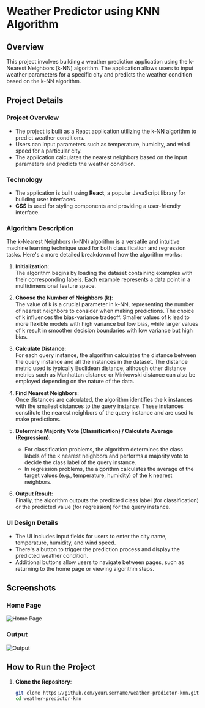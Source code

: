 # Weather Predictor using KNN Algorithm

## Overview

This project involves building a weather prediction application using the k-Nearest Neighbors (k-NN) algorithm. The application allows users to input weather parameters for a specific city and predicts the weather condition based on the k-NN algorithm.

## Project Details

### Project Overview

- The project is built as a React application utilizing the k-NN algorithm to predict weather conditions.
- Users can input parameters such as temperature, humidity, and wind speed for a particular city.
- The application calculates the nearest neighbors based on the input parameters and predicts the weather condition.

### Technology

- The application is built using **React**, a popular JavaScript library for building user interfaces.
- **CSS** is used for styling components and providing a user-friendly interface.

### Algorithm Description

The k-Nearest Neighbors (k-NN) algorithm is a versatile and intuitive machine learning technique used for both classification and regression tasks. Here's a more detailed breakdown of how the algorithm works:

1. **Initialization**:  
   The algorithm begins by loading the dataset containing examples with their corresponding labels. Each example represents a data point in a multidimensional feature space.

2. **Choose the Number of Neighbors (k)**:  
   The value of k is a crucial parameter in k-NN, representing the number of nearest neighbors to consider when making predictions. The choice of k influences the bias-variance tradeoff. Smaller values of k lead to more flexible models with high variance but low bias, while larger values of k result in smoother decision boundaries with low variance but high bias.

3. **Calculate Distance**:  
   For each query instance, the algorithm calculates the distance between the query instance and all the instances in the dataset. The distance metric used is typically Euclidean distance, although other distance metrics such as Manhattan distance or Minkowski distance can also be employed depending on the nature of the data.

4. **Find Nearest Neighbors**:  
   Once distances are calculated, the algorithm identifies the k instances with the smallest distances to the query instance. These instances constitute the nearest neighbors of the query instance and are used to make predictions.

5. **Determine Majority Vote (Classification) / Calculate Average (Regression)**:  
   - For classification problems, the algorithm determines the class labels of the k nearest neighbors and performs a majority vote to decide the class label of the query instance.
   - In regression problems, the algorithm calculates the average of the target values (e.g., temperature, humidity) of the k nearest neighbors.

6. **Output Result**:  
   Finally, the algorithm outputs the predicted class label (for classification) or the predicted value (for regression) for the query instance.

### UI Design Details

- The UI includes input fields for users to enter the city name, temperature, humidity, and wind speed.
- There's a button to trigger the prediction process and display the predicted weather condition.
- Additional buttons allow users to navigate between pages, such as returning to the home page or viewing algorithm steps.

## Screenshots

### Home Page

![Home Page](./images/homepage-screenshot.png)

### Output

![Output](./images/output-screenshot.png)

## How to Run the Project

1. **Clone the Repository**:
   ```sh
   git clone https://github.com/yourusername/weather-predictor-knn.git
   cd weather-predictor-knn

